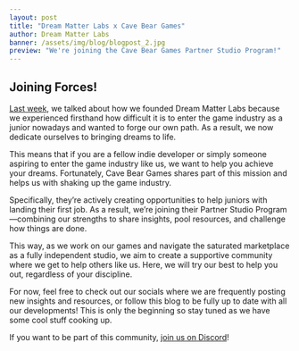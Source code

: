 ```yaml
---
layout: post
title: "Dream Matter Labs x Cave Bear Games"
author: Dream Matter Labs
banner: /assets/img/blog/blogpost_2.jpg
preview: "We're joining the Cave Bear Games Partner Studio Program!"
---
```

<h2 class="post-h2">Joining Forces!</h2>

<a class="post-link" href="/2025/03/21/dream-matter-labs-introduction/">Last week</a>, we talked about how we founded Dream Matter Labs because we experienced firsthand how difficult it is to enter the game industry as a junior nowadays and wanted to forge our own path. As a result, we now dedicate ourselves to bringing dreams to life.

This means that if you are a fellow indie developer or simply someone aspiring to enter the game industry like us, we want to help you achieve your dreams. Fortunately, Cave Bear Games shares part of this mission and helps us with shaking up the game industry. 

Specifically, they’re actively creating opportunities to help juniors with landing their first job. As a result, we’re joining their Partner Studio Program—combining our strengths to share insights, pool resources, and challenge how things are done. 

This way, as we work on our games and navigate the saturated marketplace as a fully independent studio, we aim to create a supportive community where we get to help others like us. Here, we will try our best to help you out, regardless of your discipline. 

For now, feel free to check out our socials where we are frequently posting new insights and resources, or follow this blog to be fully up to date with all our developments! This is only the beginning so stay tuned as we have some cool stuff cooking up.

If you want to be part of this community, <a class="post-link" href="https://discord.gg/XAYvJhkkqE">join us on Discord</a>!